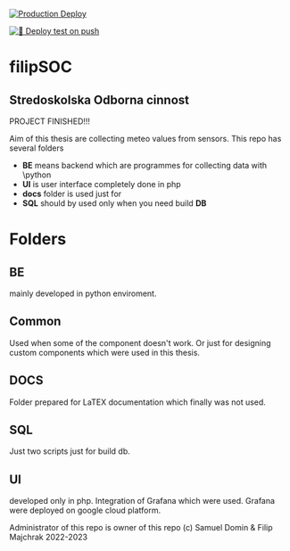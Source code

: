 [![Production Deploy](https://github.com/samod1/filipSOC/actions/workflows/main.yml/badge.svg?branch=samod)](https://github.com/samod1/filipSOC/actions/workflows/main.yml)

[![🚀 Deploy test on push](https://github.com/samod1/filipSOC/actions/workflows/toTest.yml/badge.svg)](https://github.com/samod1/filipSOC/actions/workflows/toTest.yml)

# filipSOC
## Stredoskolska Odborna cinnost 

PROJECT FINISHED!!!

Aim of this thesis are collecting meteo values from sensors. 
This repo has several folders 
- **BE** means backend which are programmes for collecting data with \\python
- **UI** is user interface completely done in php 
- **docs** folder is used just for 
- **SQL** should by used only when you need build __DB__

# Folders
## BE
mainly developed in python enviroment.
## Common
Used when some of the component doesn't work. Or just for designing custom components which were used in this thesis.
## DOCS
Folder prepared for LaTEX documentation which finally was not used. 
## SQL
Just two scripts just for build db.
## UI
developed only in php. Integration of Grafana which were used. Grafana were deployed on google cloud platform. 

Administrator of this repo is owner of this repo
(c) Samuel Domin & Filip Majchrak 2022-2023
